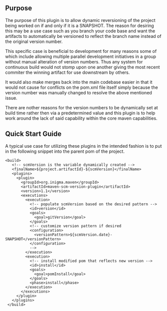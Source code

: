 Purpose
-------

The purpose of this plugin is to allow dynamic reversioning of the
project being worked on if and only if it is a SNAPSHOT. The reason for
desiring this may be a use case such as you branch your code base and
want the artifacts to automatically be versioned to reflect the branch
name instead of the original version number.

This specific case is beneficial to development for many reasons some
of which include allowing multiple parallel development initiatives in
a group without manual alteration of version numbers. Thus any system
for continuous build would not stomp upon one another giving the most
recent commiter the winning artifact for use downstream by others.

It would also make merges back into the main codebase easier in that it
would not cause for conflicts on the pom.xml file itself simply because
the version number was manually changed to resolve the above mentioned
issue.

There are nother reasons for the version numbers to be dynamically set
at build time rather then via a predetermined value and this plugin is
to help work around the lack of said capability within the core maven
capabilities.

Quick Start Guide
-----------------

A typical use case for utilizing these plugins in the intended fashion
is to put in the following snippet into the parent pom of the project.

    <build>
       <!-- scmVersion is the variable dynamically created -->
       <finalName>${project.artifactId}-${scmVersion}</finalName>
       <plugins>
         <plugin>
           <groupId>org.inigma.maven</groupId>
           <artifactId>maven-scm-version-plugin</artifactId>
           <version>1.1</version>
           <executions>
             <execution>
               <!-- populate scmVersion based on the desired pattern -->
               <id>version</id>
               <goals>
                 <goal>gitVersion</goal>
               </goals>
               <!-- customize version pattern if desired
               <configuration>
                 <versionPattern>${scmVersion.date}-SNAPSHOT</versionPattern>
               </configuration>
               -->
             </execution>
             <execution>
               <!-- install modified pom that reflects new version -->
               <id>install</id>
               <goals>
                 <goal>pomInstall</goal>
               </goals>
               <phase>install</phase>
             </execution>
           </executions>
         </plugin>
       </plugins>
     </build>

